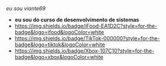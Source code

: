 *eu sou  viante69*
- **eu sou do curso de desenvolvimento de sistemas**
- https://img.shields.io/badge/iFood-EA1D2C?style=for-the-badge&logo=ifood&logoColor=white
- https://img.shields.io/badge/TikTok-000000?style=for-the-badge&logo=tiktok&logoColor=white
- https://img.shields.io/badge/Xbox-107C10?style=for-the-badge&logo=xbox&logoColor=white
